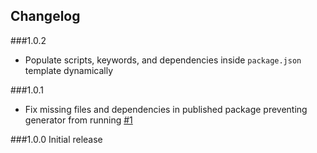 ## Changelog

###1.0.2
- Populate scripts, keywords, and dependencies inside `package.json` template dynamically

###1.0.1
- Fix missing files and dependencies in published package preventing generator from running [#1](https://github.com/dowjones/generator-slack-slash/issues/1)

###1.0.0
Initial release